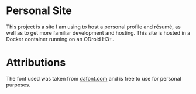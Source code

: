 # Personal Site 
This project is a site I am using to host a personal profile and résumé, as well as to get more familiar development and hosting. This site is hosted in a Docker container running on an ODroid H3+.

# Attributions 
The font used was taken from [dafont.com](https://www.dafont.com/gilgan.font) and is free to use for personal purposes. 